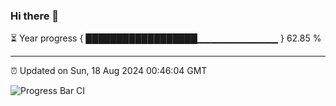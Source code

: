 ### Hi there 👋

⏳ Year progress { ██████████████████▁▁▁▁▁▁▁▁▁▁▁▁ } 62.85 %

---

⏰ Updated on Sun, 18 Aug 2024 00:46:04 GMT

![Progress Bar CI](https://github.com/Shyam-Makwana/GitHub-Actions-Demo/workflows/Progress%20Bar%20CI/badge.svg)
